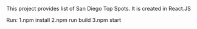 This project provides list of San Diego Top Spots. It is created in React.JS

Run:
1.npm install
2.npm run build
3.npm start
